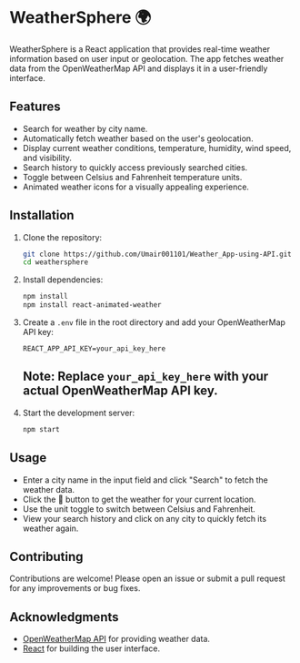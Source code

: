 # WeatherSphere 🌍

WeatherSphere is a React application that provides real-time weather information based on user input or geolocation. The app fetches weather data from the OpenWeatherMap API and displays it in a user-friendly interface.

## Features

- Search for weather by city name.
- Automatically fetch weather based on the user's geolocation.
- Display current weather conditions, temperature, humidity, wind speed, and visibility.
- Search history to quickly access previously searched cities.
- Toggle between Celsius and Fahrenheit temperature units.
- Animated weather icons for a visually appealing experience.

## Installation

1. Clone the repository:
   ```bash
   git clone https://github.com/Umair001101/Weather_App-using-API.git
   cd weathersphere
   ```

2. Install dependencies:
   ```bash
   npm install
   npm install react-animated-weather

   ```

3. Create a `.env` file in the root directory and add your OpenWeatherMap API key:
   ```
   REACT_APP_API_KEY=your_api_key_here
   ```
   ## Note: Replace `your_api_key_here` with your actual OpenWeatherMap API key.

4. Start the development server:
   ```bash
   npm start
   ```

## Usage

- Enter a city name in the input field and click "Search" to fetch the weather data.
- Click the 📍 button to get the weather for your current location.
- Use the unit toggle to switch between Celsius and Fahrenheit.
- View your search history and click on any city to quickly fetch its weather again.



## Contributing

Contributions are welcome! Please open an issue or submit a pull request for any improvements or bug fixes.


## Acknowledgments

- [OpenWeatherMap API](https://openweathermap.org/api) for providing weather data.
- [React](https://reactjs.org/) for building the user interface.
